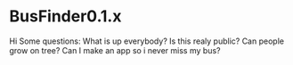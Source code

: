 # BusFinder0.1.x
Hi
Some questions:
What is up everybody?
Is this realy public?
Can people grow on tree?
Can I make an app so i never miss my bus?
